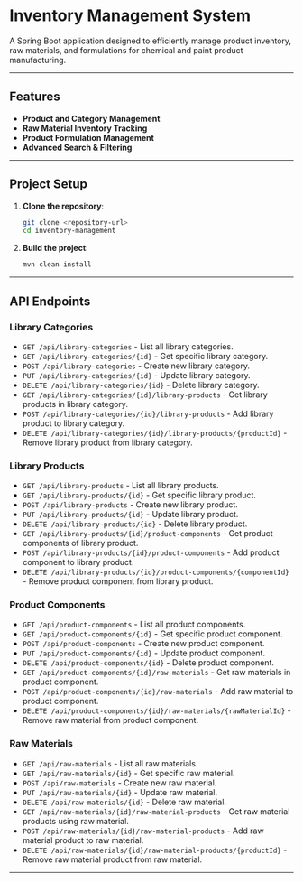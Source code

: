 # Inventory Management System

A Spring Boot application designed to efficiently manage product inventory, raw materials, and formulations for chemical and paint product manufacturing.

---

## Features
- **Product and Category Management**
- **Raw Material Inventory Tracking**
- **Product Formulation Management**
- **Advanced Search & Filtering**
---

## Project Setup

1. **Clone the repository**:
    ```bash
    git clone <repository-url>
    cd inventory-management
    ```

2. **Build the project**:
    ```bash
    mvn clean install
    ```

---

## API Endpoints
### Library Categories
- `GET /api/library-categories` - List all library categories.
- `GET /api/library-categories/{id}` - Get specific library category.
- `POST /api/library-categories` - Create new library category.
- `PUT /api/library-categories/{id}` - Update library category.
- `DELETE /api/library-categories/{id}` - Delete library category.
- `GET /api/library-categories/{id}/library-products` - Get library products in library category.
- `POST /api/library-categories/{id}/library-products` - Add library product to library category.
- `DELETE /api/library-categories/{id}/library-products/{productId}` - Remove library product from library category.

### Library Products
- `GET /api/library-products` - List all library products.
- `GET /api/library-products/{id}` - Get specific library product.
- `POST /api/library-products` - Create new library product.
- `PUT /api/library-products/{id}` - Update library product.
- `DELETE /api/library-products/{id}` - Delete library product.
- `GET /api/library-products/{id}/product-components` - Get product components of library product.
- `POST /api/library-products/{id}/product-components` - Add product component to library product.
- `DELETE /api/library-products/{id}/product-components/{componentId}` - Remove product component from library product.

### Product Components
- `GET /api/product-components` - List all product components.
- `GET /api/product-components/{id}` - Get specific product component.
- `POST /api/product-components` - Create new product component.
- `PUT /api/product-components/{id}` - Update product component.
- `DELETE /api/product-components/{id}` - Delete product component.
- `GET /api/product-components/{id}/raw-materials` - Get raw materials in product component.
- `POST /api/product-components/{id}/raw-materials` - Add raw material to product component.
- `DELETE /api/product-components/{id}/raw-materials/{rawMaterialId}` - Remove raw material from product component.

### Raw Materials
- `GET /api/raw-materials` - List all raw materials.
- `GET /api/raw-materials/{id}` - Get specific raw material.
- `POST /api/raw-materials` - Create new raw material.
- `PUT /api/raw-materials/{id}` - Update raw material.
- `DELETE /api/raw-materials/{id}` - Delete raw material.
- `GET /api/raw-materials/{id}/raw-material-products` - Get raw material products using raw material.
- `POST /api/raw-materials/{id}/raw-material-products` - Add raw material product to raw material.
- `DELETE /api/raw-materials/{id}/raw-material-products/{productId}` - Remove raw material product from raw material.
---